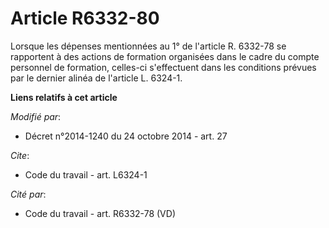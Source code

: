 # Article R6332-80

Lorsque les dépenses mentionnées au 1° de l'article R. 6332-78 se rapportent à des actions de formation organisées dans le
cadre du compte personnel de formation, celles-ci s'effectuent dans les conditions prévues par le dernier alinéa de l'article
L. 6324-1.

**Liens relatifs à cet article**

_Modifié par_:

  - Décret n°2014-1240 du 24 octobre 2014 - art. 27

_Cite_:

  - Code du travail - art. L6324-1

_Cité par_:

  - Code du travail - art. R6332-78 (VD)
